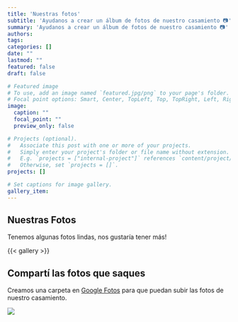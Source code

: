 ```yaml
---
title: 'Nuestras fotos'
subtitle: 'Ayudanos a crear un álbum de fotos de nuestro casamiento 📷'
summary: 'Ayudanos a crear un álbum de fotos de nuestro casamiento 📷'
authors:
tags:
categories: []
date: ""
lastmod: ""
featured: false
draft: false

# Featured image
# To use, add an image named `featured.jpg/png` to your page's folder.
# Focal point options: Smart, Center, TopLeft, Top, TopRight, Left, Right, BottomLeft, Bottom, BottomRight
image:
  caption: ""
  focal_point: ""
  preview_only: false

# Projects (optional).
#   Associate this post with one or more of your projects.
#   Simply enter your project's folder or file name without extension.
#   E.g. `projects = ["internal-project"]` references `content/project/deep-learning/index.md`.
#   Otherwise, set `projects = []`.
projects: []

# Set captions for image gallery.
gallery_item:
---
```


## Nuestras Fotos

Tenemos algunas fotos lindas, nos gustaría tener más!

{{< gallery >}}

## Compartí las fotos que saques

Creamos una carpeta en [Google Fotos](https://photos.app.goo.gl/J5D2nQHxSHqkmhGa9) para que puedan subir las fotos de nuestro casamiento.


[<img src="https://upload.wikimedia.org/wikipedia/commons/thumb/3/3a/Google-Photos-icon-logo.png/1190px-Google-Photos-icon-logo.png">](https://photos.app.goo.gl/J5D2nQHxSHqkmhGa9)
